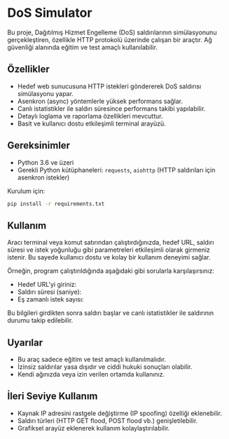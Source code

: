 # DoS Simulator

Bu proje, Dağıtılmış Hizmet Engelleme (DoS) saldırılarının simülasyonunu gerçekleştiren, özellikle HTTP protokolü üzerinde çalışan bir araçtır. Ağ güvenliği alanında eğitim ve test amaçlı kullanılabilir.

## Özellikler

- Hedef web sunucusuna HTTP istekleri göndererek DoS saldırısı simülasyonu yapar.
- Asenkron (async) yöntemlerle yüksek performans sağlar.
- Canlı istatistikler ile saldırı süresince performans takibi yapılabilir.
- Detaylı loglama ve raporlama özellikleri mevcuttur.
- Basit ve kullanıcı dostu etkileşimli terminal arayüzü.

## Gereksinimler

- Python 3.6 ve üzeri
- Gerekli Python kütüphaneleri: `requests`, `aiohttp` (HTTP saldırıları için asenkron istekler)
  
Kurulum için:

```bash
pip install -r requirements.txt
```

## Kullanım

Aracı terminal veya komut satırından çalıştırdığınızda, hedef URL, saldırı süresi ve istek yoğunluğu gibi parametreleri etkileşimli olarak girmeniz istenir. Bu sayede kullanıcı dostu ve kolay bir kullanım deneyimi sağlar.

Örneğin, program çalıştırıldığında aşağıdaki gibi sorularla karşılaşırsınız:

- Hedef URL'yi giriniz: 
- Saldırı süresi (saniye): 
- Eş zamanlı istek sayısı: 

Bu bilgileri girdikten sonra saldırı başlar ve canlı istatistikler ile saldırının durumu takip edilebilir.

## Uyarılar

- Bu araç sadece eğitim ve test amaçlı kullanılmalıdır.
- İzinsiz saldırılar yasa dışıdır ve ciddi hukuki sonuçları olabilir.
- Kendi ağınızda veya izin verilen ortamda kullanınız.

## İleri Seviye Kullanım

- Kaynak IP adresini rastgele değiştirme (IP spoofing) özelliği eklenebilir.
- Saldırı türleri (HTTP GET flood, POST flood vb.) genişletilebilir.
- Grafiksel arayüz eklenerek kullanım kolaylaştırılabilir.
